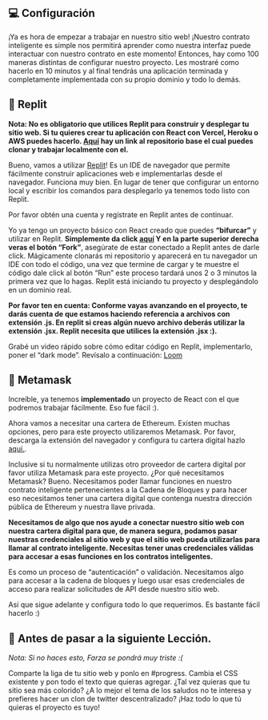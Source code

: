 ## 💻 Configuración

¡Ya es hora de empezar a trabajar en nuestro sitio web! ¡Nuestro contrato inteligente es simple nos permitirá aprender como nuestra interfaz puede interactuar 
con nuestro contrato en este momento!
Entonces, hay como 100 maneras distintas de configurar nuestro proyecto. Les mostraré como hacerlo en 10 minutos y al final tendrás una aplicación terminada 
y completamente implementada con su propio dominio y todo lo demás.

## 🤯 Replit
**Nota: No es obligatorio que utilices Replit para construir y desplegar tu sitio web. Si tu quieres crear tu aplicación con React con Vercel, Heroku o AWS 
puedes hacerlo. [Aquí](https://github.com/buildspace/waveportal-starter-project)
hay un link al repositorio base el cual puedes clonar y trabajar localmente con el.**

Bueno, vamos a utilizar [Replit](https://replit.com/~)! 
Es un IDE de navegador que permite fácilmente construir aplicaciones web e implementarlas desde el navegador. Funciona muy bien. En lugar de tener que 
configurar un entorno local y escribir los comandos para desplegarlo ya tenemos todo listo con Replit.

Por favor obtén una cuenta y regístrate en Replit antes de continuar.

Yo ya tengo un proyecto básico con React creado que puedes **“bifurcar”** y utilizar en Replit. 
**Simplemente da click [aquí](https://replit.com/@adilanchian/waveportal-starter-project?v=1)
Y en la parte superior derecha veras el botón “Fork”**, asegúrate de estar conectado a Replit antes de darle click. 
Mágicamente clonarás mi repositorio y aparecerá en tu navegador un IDE con todo el código, una vez que termine de cargar y te muestre el código 
dale click al botón “Run” este proceso tardará unos 2 o 3 minutos la primera vez que lo hagas. Replit está iniciando tu proyecto y desplegándolo en un dominio real.

**Por favor ten en cuenta: Conforme vayas avanzando en el proyecto, te darás cuenta de que estamos haciendo referencia a archivos con extensión .js. 
En replit si creas algún nuevo archivo deberás utilizar la extensión .jsx. Replit necesita que utilices la extensión .jsx :).**

Grabé un video rápido sobre cómo editar código en Replit, implementarlo, poner el “dark mode”. Revísalo a continuación:
[Loom](https://www.loom.com/share/8e8f47eacf6d448eb5d25b6908021035?t=0)

## 🦊 Metamask
Increíble, ya tenemos **implementado** un proyecto de React con el que podremos trabajar fácilmente. Eso fue fácil :).

Ahora vamos a necesitar una cartera de Ethereum. Existen muchas opciones, pero para este proyecto utilizaremos Metamask. Por favor, 
descarga la extensión del navegador y configura tu cartera digital hazlo [aquí.](https://metamask.io/download.html).

Inclusive si tu normalmente utilizas otro proveedor de cartera digital por favor utiliza Metamask para este proyecto.
¿Por qué necesitamos Metamask? Bueno. Necesitamos poder llamar funciones en nuestro contrato inteligente pertenecientes 
a la Cadena de Bloques y para hacer eso necesitamos tener una cartera digital que contenga nuestra dirección pública de Ethereum y nuestra llave privada.

**Necesitamos de algo que nos ayude a conectar nuestro sitio web con nuestra cartera digital para que, de manera segura, 
podamos pasar nuestras credenciales al sitio web y que el sitio web pueda utilizarlas para llamar al contrato inteligente. 
Necesitas tener unas credenciales válidas para accesar a esas funciones en los contratos inteligentes.**

Es como un proceso de “autenticación” o validación. Necesitamos algo para accesar a la cadena de bloques y luego usar esas credenciales 
de acceso para realizar solicitudes de API desde nuestro sitio web.

Así que sigue adelante y configura todo lo que requerimos. Es bastante fácil hacerlo :)

## 🚨 Antes de pasar a la siguiente Lección.

*Nota: Si no haces esto, Farza se pondrá muy triste :(*

Comparte la liga de tu sitio web y ponlo en #progress. Cambia el CSS existente y pon todo el texto que quieras agregar. ¿Tal vez quieras que tu sitio sea 
más colorido? ¿A lo mejor el tema de los saludos no te interesa y prefieres hacer un clon de twitter descentralizado? 
¡Haz todo lo que tú quieras el proyecto es tuyo!
